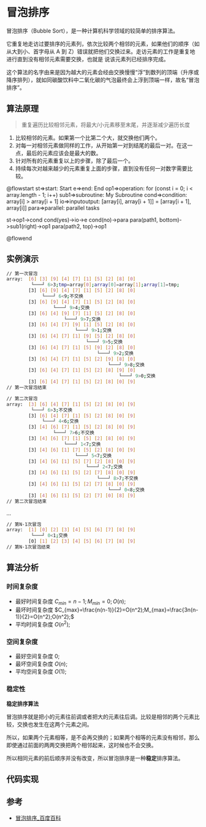 # 冒泡排序

冒泡排序（Bubble Sort），是一种计算机科学领域的较简单的排序算法。

它重复地走访过要排序的元素列，依次比较两个相邻的元素，如果他们的顺序（如从大到小、首字母从 A 到 Z）错误就把他们交换过来。走访元素的工作是重复地进行直到没有相邻元素需要交换，也就是
说该元素列已经排序完成。

这个算法的名字由来是因为越大的元素会经由交换慢慢“浮”到数列的顶端（升序或降序排列），就如同碳酸饮料中二氧化碳的气泡最终会上浮到顶端一样，故名“冒泡排序”。

## 算法原理

> 重复遍历比较相邻元素，将最大/小元素移至末尾，并逐渐减少遍历长度

1. 比较相邻的元素。如果第一个比第二个大，就交换他们两个。
2. 对每一对相邻元素做同样的工作，从开始第一对到结尾的最后一对。在这一点，最后的元素应该会是最大的数。
3. 针对所有的元素重复以上的步骤，除了最后一个。
4. 持续每次对越来越少的元素重复上面的步骤，直到没有任何一对数字需要比较。

@flowstart
st=>start: Start
e=>end: End
op1=>operation: for (const i = 0; i < array.length - 1; i++)
sub1=>subroutine: My Subroutine
cond=>condition: array[i] > array[i + 1]
io=>inputoutput: [array[i], array[i + 1]] = [array[i + 1], array[i]]
para=>parallel: parallel tasks

st->op1->cond
cond(yes)->io->e
cond(no)->para
para(path1, bottom)->sub1(right)->op1
para(path2, top)->op1

@flowend

## 实例演示

```sh
// 第一次冒泡
array:  [6] [3] [9] [4] [7] [1] [5] [2] [8] [0]
         └───┘ 6>3;tmp=array[0];array[0]=array[1];array[1]=tmp;
        [3] [6] [9] [4] [7] [1] [5] [2] [8] [0]
             └───┘ 6<9;不交换
        [3] [6] [9] [4] [7] [1] [5] [2] [8] [0]
                 └───┘ 9>4;交换
        [3] [6] [4] [9] [7] [1] [5] [2] [8] [0]
                     └───┘ 9>7;交换
        [3] [6] [4] [7] [9] [1] [5] [2] [8] [0]
                         └───┘ 9>1;交换
        [3] [6] [4] [7] [1] [9] [5] [2] [8] [0]
                             └───┘ 9>5;交换
        [3] [6] [4] [7] [1] [5] [9] [2] [8] [0]
                                 └───┘ 9>2;交换
        [3] [6] [4] [7] [1] [5] [2] [9] [8] [0]
                                     └───┘ 9>8;交换
        [3] [6] [4] [7] [1] [5] [2] [8] [9] [0]
                                         └───┘ 9>0;交换
        [3] [6] [4] [7] [1] [5] [2] [8] [0] [9]
// 第一次冒泡结束
```

```sh
// 第二次冒泡
array:  [3] [6] [4] [7] [1] [5] [2] [8] [0] [9]
         └───┘ 6>3;不交换
        [3] [6] [4] [7] [1] [5] [2] [8] [0] [9]
             └───┘ 4<6;交换
        [3] [4] [6] [7] [1] [5] [2] [8] [0] [9]
                 └───┘ 7>6;不交换
        [3] [4] [6] [7] [1] [5] [2] [8] [0] [9]
                     └───┘ 1<7;交换
        [3] [4] [6] [1] [7] [5] [2] [8] [0] [9]
                         └───┘ 5<7;交换
        [3] [4] [6] [1] [5] [7] [2] [8] [0] [9]
                             └───┘ 2<7;交换
        [3] [4] [6] [1] [5] [2] [7] [8] [0] [9]
                                 └───┘ 8>7;不交换
        [3] [4] [6] [1] [5] [2] [7] [8] [0] [9]
                                     └───┘ 0<8;交换
        [3] [4] [6] [1] [5] [2] [7] [0] [8] [9]
// 第二次冒泡结束
```

...

```sh
// 第N-1次冒泡
array:  [1] [0] [2] [3] [4] [5] [6] [7] [8] [9]
         └───┘ 0<1;交换
        [0] [1] [2] [3] [4] [5] [6] [7] [8] [9]
// 第N-1次冒泡结束
```

## 算法分析

### 时间复杂度

- 最好时间复杂度 $C_{min}=n-1;M_{min}=0;O(n);$
- 最坏时间复杂度 $C_{max}=\frac{n(n-1)}{2}=O(n^2);M_{max}=\frac{3n(n-1)}{2}=O(n^2);O(n^2);$
- 平均时间复杂度 $O(n^2);$

### 空间复杂度

- 最好空间复杂度 $0;$
- 最坏空间复杂度 $O(n);$
- 平均空间复杂度 $O(1);$

### 稳定性

**稳定排序算法**

冒泡排序就是把小的元素往前调或者把大的元素往后调。比较是相邻的两个元素比较，交换也发生在这两个元素之间。

所以，如果两个元素相等，是不会再交换的；如果两个相等的元素没有相邻，那么即使通过前面的两两交换把两个相邻起来，这时候也不会交换。

所以相同元素的前后顺序并没有改变，所以冒泡排序是一种**稳定**排序算法。

## 代码实现

<!-- <code-group>
<code-block title="JavaScript">
<<< @/scripts/js/algorithm/bubbleSort.js
</code-block>
<code-block title="PHP">
<<< @/scripts/php/algorithm/bubbleSort.php
</code-block>
</code-group> -->

<CodeSwitcher :languages="{js:'JavaScript',ts:'TypeScript'}">

  <template v-slot:js>

```js
module.exports = function (str) {
  return typeof str === "string" && str.trim() === str;
};
```

  </template>
  <template v-slot:ts>

```ts
export default function isString(str: string): str is string {
  return typeof str === "string" && str.trim() === str;
}
```

  </template>
</CodeSwitcher>

## 参考

- [冒泡排序\_百度百科](https://baike.baidu.com/item/%E5%86%92%E6%B3%A1%E6%8E%92%E5%BA%8F)
